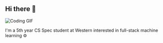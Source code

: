 ## Hi there 👋

![Coding GIF](https://media.giphy.com/media/Y4ak9Ki2GZCbJxAnJD/giphy.gif)

I'm a 5th year CS Spec student at Western interested in full-stack machine learning ⚙️

